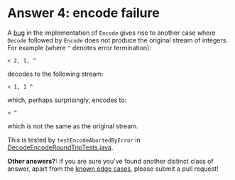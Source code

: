 # Answer 4: encode failure

A [bug](https://github.com/projectriff-samples/java-run-length-encoding/issues/2) in the implementation of `Encode` gives rise to another case where `Decode` followed by `Encode`
does not produce the original stream of integers.
For example (where `^` denotes error termination):

```
< 2, 1, ^

```
decodes to the following stream:
```
< 1, 1 ^

```
which, perhaps surprisingly, encodes to:
```
< ^

```
which is not the same as the original stream.

This is tested by `testEncodeAbortedByError` in
[DecodeEncodeRoundTripTests.java](../tests/src/test/java/integration/DecodeEncodeRoundTripTests.java). 

**Other answers?:** if you are sure you've found another distinct class of answer, apart from the [known edge cases](./.EDGE_CASES.md), please submit a pull request! 

